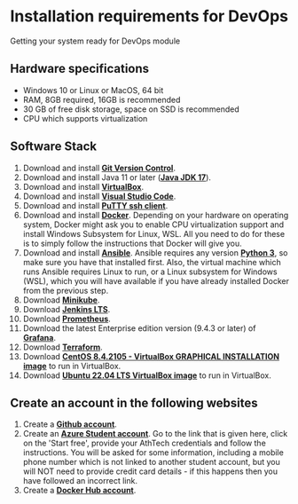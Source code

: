 # Installation requirements for DevOps
Getting your system ready for DevOps module
&nbsp;
&nbsp;

## Hardware specifications
- Windows 10 or Linux or MacOS, 64 bit
- RAM, 8GB required, 16GB is recommended
- 30 GB of free disk storage, space on SSD is recommended
- CPU which supports virtualization

## Software Stack
1. Download and install **[Git Version Control](https://git-scm.com/downloads)**.
2. Download and install Java 11 or later (**[Java JDK 17](https://www.oracle.com/java/technologies/downloads/#jdk17-windows)**).
3. Download and install **[VirtualBox](https://www.virtualbox.org/wiki/Downloads)**.
4. Download and install **[Visual Studio Code](https://code.visualstudio.com/)**.
5. Download and install **[PuTTY ssh client](https://www.putty.org/)**.
6. Download and install **[Docker](https://www.docker.com/products/docker-desktop)**. Depending on your hardware on operating system, Docker might ask you to enable CPU virtualization support and install Windows Subsystem for Linux, WSL. All you need to do for these is to simply follow the instructions that Docker will give you.
7. Download and install **[Ansible](https://docs.ansible.com/ansible/latest/installation_guide/intro_installation.html#installing-and-upgrading-ansible)**. Ansible requires any version **[Python 3](https://www.python.org/downloads/windows/)**, so make sure you have that installed first. Also, the virtual machine which runs Ansible requires Linux to run, or a Linux subsystem for Windows (WSL), which you will have available if you have already installed Docker from the previous step.
8.  Download  **[Minikube](https://minikube.sigs.k8s.io/docs/start/)**.
9. Download **[Jenkins LTS](https://www.jenkins.io/download/)**.
10. Download **[Prometheus](https://prometheus.io/download/)**.
11. Download the latest Enterprise edition version (9.4.3 or later) of **[Grafana](https://grafana.com/grafana/download)**.
12. Download **[Terraform](https://www.terraform.io/downloads.html)**.
13. Download **[CentOS 8.4.2105 - VirtualBox GRAPHICAL INSTALLATION image](https://www.linuxvmimages.com/images/centos-8/)** to run in VirtualBox.
14. Download **[Ubuntu 22.04 LTS VirtualBox image](https://www.linuxvmimages.com/images/ubuntu-2204/)** to run in VirtualBox.

## Create an account in the following websites
1. Create a **[Github account](https://github.com/join)**.
2. Create an **[Azure Student account](https://azure.microsoft.com/en-us/free/students/)**. Go to the link that is given here, click on the 'Start free', provide your AthTech credentials and follow the instructions. You will be asked for some information, including a mobile phone number which is not linked to another student account, but you will NOT need to provide credit card details - if this happens then you have followed an incorrect link.
3. Create a **[Docker Hub account](https://hub.docker.com/)**.
